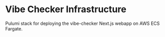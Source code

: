 # Vibe Checker Infrastructure

Pulumi stack for deploying the vibe-checker Next.js webapp on AWS ECS Fargate.
